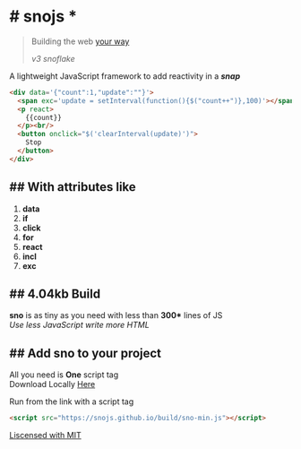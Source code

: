 # # snojs *

> Building the web [your way](#your)
>
> _v3 snoflake_

A lightweight JavaScript framework to add reactivity in a **_snap_**

```html
<div data='{"count":1,"update":""}'>
  <span exc='update = setInterval(function(){$("count++")},100)'></span>
  <p react>
    {{count}}
  </p><br/>
  <button onclick="$('clearInterval(update)')">
    Stop
  </button>
</div>
```

## ## With attributes like

1. **data**
2. **if**
3. **click**
4. **for**
5. **react**
6. **incl**
7. **exc**

## ## 4.04kb Build

**sno** is as tiny as you need with less than __300*__ lines of JS<br/>
_Use less JavaScript write more HTML_

## ## Add sno to your project

All you need is **One** script tag<br/>
Download Locally [Here](https://snojs.github.io/build/sno-min.js)

Run from the link with a script tag

```html
<script src="https://snojs.github.io/build/sno-min.js"></script>
```

<ins>Liscensed with MIT</ins>
